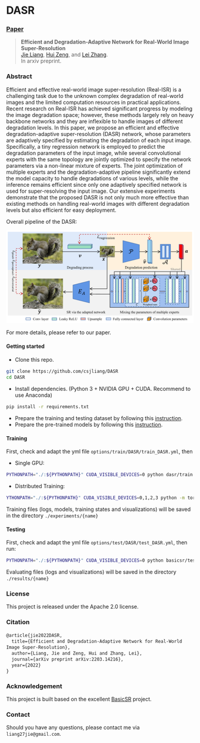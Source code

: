 # DASR

### [Paper](https://arxiv.org/pdf/2203.14216.pdf)

> **Efficient and Degradation-Adaptive Network for Real-World Image Super-Resolution** <br>
> [Jie Liang](https://liangjie.xyz/), [Hui Zeng](https://huizeng.github.io/), and [Lei Zhang](https://www4.comp.polyu.edu.hk/~cslzhang/). <br>
> In arxiv preprint.

### Abstract

Efficient and effective real-world image super-resolution (Real-ISR) is a challenging task due to 
the unknown complex degradation of real-world images and the limited computation resources in practical applications. 
Recent research on Real-ISR has achieved significant progress by modeling the image degradation space; however, 
these methods largely rely on heavy backbone networks and they are inflexible to handle images of different degradation levels. 
In this paper, we propose an efficient and effective degradation-adaptive super-resolution (DASR) network, 
whose parameters are adaptively specified by estimating the degradation of each input image. 
Specifically, a tiny regression network is employed to predict the degradation parameters of the input image, 
while several convolutional experts with the same topology are jointly optimized to specify the network parameters via a non-linear mixture of experts. 
The joint optimization of multiple experts and the degradation-adaptive pipeline significantly extend the model capacity to handle degradations of various levels, 
while the inference remains efficient since only one adaptively specified network is used for super-resolving the input image. 
Our extensive experiments demonstrate that the proposed DASR is not only much more effective than existing methods on handling real-world images 
with different degradation levels but also efficient for easy deployment.

Overall pipeline of the DASR:

![illustration](Pipeline.PNG)

For more details, please refer to our paper.

#### Getting started

- Clone this repo.
```bash
git clone https://github.com/csjliang/DASR
cd DASR
```

- Install dependencies. (Python 3 + NVIDIA GPU + CUDA. Recommend to use Anaconda)
```bash
pip install -r requirements.txt
```

- Prepare the training and testing dataset by following this [instruction](datasets/README.md).
- Prepare the pre-trained models by following this [instruction](experiments/README.md).

#### Training

First, check and adapt the yml file ```options/train/DASR/train_DASR.yml```, then

- Single GPU:
```bash
PYTHONPATH="./:${PYTHONPATH}" CUDA_VISIBLE_DEVICES=0 python dasr/train.py -opt options/train/DASR/train_DASR.yml --auto_resume
```

- Distributed Training:
```bash
YTHONPATH="./:${PYTHONPATH}" CUDA_VISIBLE_DEVICES=0,1,2,3 python -m torch.distributed.launch --nproc_per_node=4 --master_port=4335 dasr/train.py -opt options/train/DASR/train_DASR.yml --launcher pytorch --auto_resume

```

Training files (logs, models, training states and visualizations) will be saved in the directory ```./experiments/{name}```

#### Testing

First, check and adapt the yml file ```options/test/DASR/test_DASR.yml```, then run:
```bash
PYTHONPATH="./:${PYTHONPATH}" CUDA_VISIBLE_DEVICES=0 python basicsr/test.py -opt options/test/DASR/test_DASR.yml
```

Evaluating files (logs and visualizations) will be saved in the directory ```./results/{name}```

### License

This project is released under the Apache 2.0 license.

### Citation
```
@article{jie2022DASR,
  title={Efficient and Degradation-Adaptive Network for Real-World Image Super-Resolution},
  author={Liang, Jie and Zeng, Hui and Zhang, Lei},
  journal={arXiv preprint arXiv:2203.14216},
  year={2022}
}
```

### Acknowledgement
This project is built based on the excellent [BasicSR](https://github.com/xinntao/BasicSR) project.

### Contact
Should you have any questions, please contact me via `liang27jie@gmail.com`.
